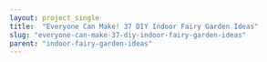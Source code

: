 ```yaml
---
layout: project_single
title:  "Everyone Can Make! 37 DIY Indoor Fairy Garden Ideas"
slug: "everyone-can-make-37-diy-indoor-fairy-garden-ideas"
parent: "indoor-fairy-garden-ideas"
---
```

 